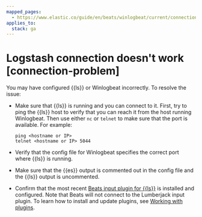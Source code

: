 ```yaml
---
mapped_pages:
  - https://www.elastic.co/guide/en/beats/winlogbeat/current/connection-problem.html
applies_to:
  stack: ga
---
```


# Logstash connection doesn't work [connection-problem]

You may have configured {{ls}} or Winlogbeat incorrectly. To resolve the issue:

* Make sure that {{ls}} is running and you can connect to it. First, try to ping the {{ls}} host to verify that you can reach it from the host running Winlogbeat. Then use either `nc` or `telnet` to make sure that the port is available. For example:

    ```shell
    ping <hostname or IP>
    telnet <hostname or IP> 5044
    ```

* Verify that the config file for Winlogbeat specifies the correct port where {{ls}} is running.
* Make sure that the {{es}} output is commented out in the config file and the {{ls}} output is uncommented.
* Confirm that the most recent [Beats input plugin for {{ls}}](logstash-docs-md://lsr/plugins-inputs-beats.md) is installed and configured. Note that Beats will not connect to the Lumberjack input plugin. To learn how to install and update plugins, see [Working with plugins](logstash://reference/working-with-plugins.md).

